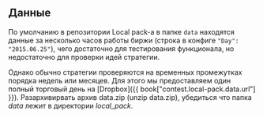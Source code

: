 ## Данные
По умолчанию в репозитории Local pack-а в папке `data` находятся данные за несколько часов работы биржи (строка в конфиге `"Day": "2015.06.25"`), чего достаточно для тестирования функционала, но недостаточно для проверки идей стратегии. 

Однако обычно стратегии проверяются на временных промежутках порядка недель или месяцев.
Для этого мы предоставляем один полный торговый день на [Dropbox]({{ book["contest.local-pack.data.url"] }}). Разархивирвать архив data.zip (unzip data.zip), убедиться что папка *data* лежит в директории *local_pack*.
